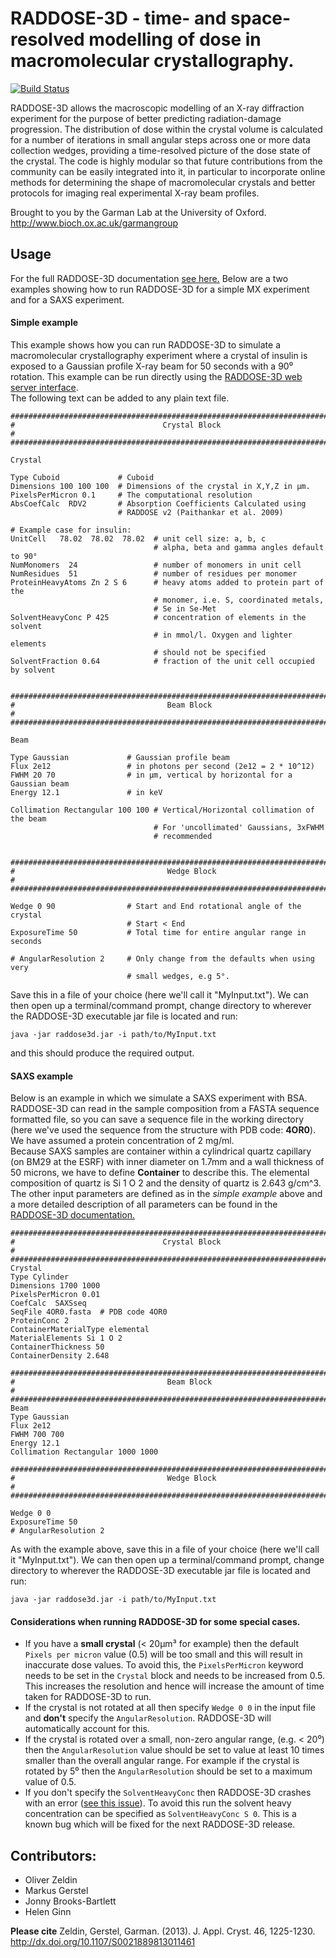 RADDOSE-3D - time- and space-resolved modelling of dose in macromolecular crystallography.
==========================================================================================  

[![Build Status](https://travis-ci.org/GarmanGroup/RADDOSE-3D.svg?branch=master)](https://travis-ci.org/GarmanGroup/RADDOSE-3D)

RADDOSE-3D allows the macroscopic modelling of an X-ray diffraction
experiment for the purpose of better predicting radiation-damage progression.
The distribution of dose within the crystal volume is calculated for a number
of iterations in small angular steps across one or more data collection
wedges, providing a time-resolved picture of the dose state of the crystal.
The code is highly modular so that future contributions from the community
can be easily integrated into it, in particular to incorporate online methods
for determining the shape of macromolecular crystals and better protocols for
imaging real experimental X-ray beam profiles.

Brought to you by the Garman Lab at the University of Oxford.
http://www.bioch.ox.ac.uk/garmangroup

Usage
------

For the full RADDOSE-3D documentation [see here.](https://github.com/GarmanGroup/RADDOSE-3D/blob/master/doc/user-guide.pdf) Below are a two examples showing how to run RADDOSE-3D for a simple MX experiment and for a SAXS experiment.

#### Simple example
This example shows how you can run RADDOSE-3D to simulate a macromolecular crystallography experiment where a crystal of insulin is exposed to a Gaussian profile X-ray beam for 50 seconds with a 90⁰ rotation. This example can be run directly using the [RADDOSE-3D web server interface](http://www.raddo.se/).   
The following text can be added to any plain text file.
```
##############################################################################
#                                 Crystal Block                              #
##############################################################################

Crystal

Type Cuboid             # Cuboid
Dimensions 100 100 100  # Dimensions of the crystal in X,Y,Z in µm.
PixelsPerMicron 0.1     # The computational resolution
AbsCoefCalc  RDV2       # Absorption Coefficients Calculated using
                        # RADDOSE v2 (Paithankar et al. 2009)

# Example case for insulin:
UnitCell   78.02  78.02  78.02  # unit cell size: a, b, c
                                # alpha, beta and gamma angles default to 90°
NumMonomers  24                 # number of monomers in unit cell
NumResidues  51                 # number of residues per monomer
ProteinHeavyAtoms Zn 2 S 6      # heavy atoms added to protein part of the
                                # monomer, i.e. S, coordinated metals,
                                # Se in Se-Met
SolventHeavyConc P 425          # concentration of elements in the solvent
                                # in mmol/l. Oxygen and lighter elements
                                # should not be specified
SolventFraction 0.64            # fraction of the unit cell occupied by solvent


##############################################################################
#                                  Beam Block                                #
##############################################################################

Beam

Type Gaussian             # Gaussian profile beam
Flux 2e12                 # in photons per second (2e12 = 2 * 10^12)
FWHM 20 70                # in µm, vertical by horizontal for a Gaussian beam
Energy 12.1               # in keV

Collimation Rectangular 100 100 # Vertical/Horizontal collimation of the beam
                                # For 'uncollimated' Gaussians, 3xFWHM
                                # recommended


##############################################################################
#                                  Wedge Block                               #
##############################################################################

Wedge 0 90                # Start and End rotational angle of the crystal
                          # Start < End
ExposureTime 50           # Total time for entire angular range in seconds

# AngularResolution 2     # Only change from the defaults when using very
                          # small wedges, e.g 5°.

```
Save this in a file of your choice (here we'll call it "MyInput.txt"). We can then open up a terminal/command prompt, change directory to wherever the RADDOSE-3D executable jar file is located and run:
```
java -jar raddose3d.jar -i path/to/MyInput.txt
```
and this should produce the required output.

#### SAXS example
Below is an example in which we simulate a SAXS experiment with BSA. RADDOSE-3D can read in the sample composition from a FASTA sequence formatted file, so you can save a sequence file in the working directory (here we've used the sequence from the structure with PDB code: **4OR0**). We have assumed a protein concentration of 2 mg/ml.    
Because SAXS samples are container within a cylindrical quartz capillary (on BM29 at the ESRF) with inner diameter on 1.7mm and a wall thickness of 50 microns, we have to define **Container** to describe this. The elemental composition of quartz is Si 1 O 2 and the density of quartz is 2.643 g/cm^3.    
The other input parameters are defined as in the *simple example* above and a more detailed description of all parameters can be found in the [RADDOSE-3D documentation.](https://github.com/GarmanGroup/RADDOSE-3D/blob/master/doc/user-guide.pdf)
```
##############################################################################
#                                 Crystal Block                              #
##############################################################################
Crystal
Type Cylinder           
Dimensions 1700 1000
PixelsPerMicron 0.01    
CoefCalc  SAXSseq           
SeqFile 4OR0.fasta  # PDB code 4OR0
ProteinConc 2	      
ContainerMaterialType elemental
MaterialElements Si 1 O 2
ContainerThickness 50
ContainerDensity 2.648

##############################################################################
#                                  Beam Block                                #
##############################################################################
Beam
Type Gaussian            
Flux 2e12                
FWHM 700 700                
Energy 12.1               
Collimation Rectangular 1000 1000

##############################################################################
#                                  Wedge Block                               #
##############################################################################

Wedge 0 0                                   
ExposureTime 50           
# AngularResolution 2
```
As with the example above, save this in a file of your choice (here we'll call it "MyInput.txt"). We can then open up a terminal/command prompt, change directory to wherever the RADDOSE-3D executable jar file is located and run:
```
java -jar raddose3d.jar -i path/to/MyInput.txt
```

#### Considerations when running RADDOSE-3D for some special cases.

- If you have a **small crystal** (< 20μm³ for example) then the default `Pixels per micron` value (0.5) will be too small and this will result in inaccurate dose values. To avoid this, the `PixelsPerMicron` keyword needs to be set in the `Crystal` block and needs to be increased from 0.5. This increases the resolution and hence will increase the amount of time taken for RADDOSE-3D to run.
- If the crystal is not rotated at all then specify `Wedge 0 0` in the input file and **don't** specify the `AngularResolution`. RADDOSE-3D will automatically account for this.
- If the crystal is rotated over a small, non-zero angular range, (e.g. < 20⁰) then the `AngularResolution` value should be set to value at least 10 times smaller than the overall angular range. For example if the crystal is rotated by 5⁰ then the `AngularResolution` should be set to a maximum value of 0.5.
- If you don't specify the `SolventHeavyConc` then RADDOSE-3D crashes with an error ([see this issue](https://github.com/GarmanGroup/RADDOSE-3D/issues/1)). To avoid this run the solvent heavy concentration can be specified as `SolventHeavyConc S 0`. This is a known bug which will be fixed for the next RADDOSE-3D release.

Contributors:
-------------

* Oliver Zeldin
* Markus Gerstel
* Jonny Brooks-Bartlett
* Helen Ginn

**Please cite**
Zeldin, Gerstel, Garman. (2013). J. Appl. Cryst. 46, 1225-1230.
http://dx.doi.org/10.1107/S0021889813011461
